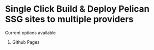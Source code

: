 # Single Click Build & Deploy Pelican SSG sites to multiple providers
Current options available
1. Github Pages
